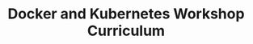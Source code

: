 ---
title: Docker and Kubernetes Workshop Curriculum
ExternalLink: https://cdn2.hubspot.net/hubfs/732832/One-pagers/One-Pager_Docker%20and%20Kubernetes%20Workshop%20Curriculum.pdf
resources:
- name: "thumbnail"
  src: "kubernetes.png"
---